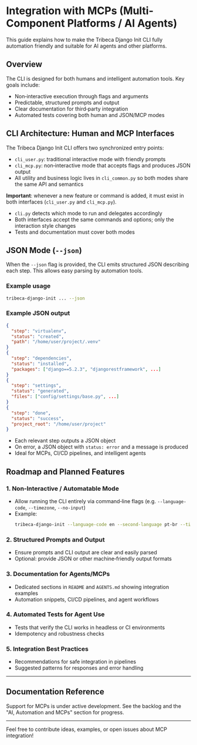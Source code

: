 # Integration with MCPs (Multi-Component Platforms / AI Agents)

This guide explains how to make the Tribeca Django Init CLI fully automation friendly and suitable for AI agents and other platforms.

## Overview
The CLI is designed for both humans and intelligent automation tools. Key goals include:
- Non‑interactive execution through flags and arguments
- Predictable, structured prompts and output
- Clear documentation for third‑party integration
- Automated tests covering both human and JSON/MCP modes

## CLI Architecture: Human and MCP Interfaces
The Tribeca Django Init CLI offers two synchronized entry points:

- `cli_user.py`: traditional interactive mode with friendly prompts
- `cli_mcp.py`: non‑interactive mode that accepts flags and produces JSON output
- All utility and business logic lives in `cli_common.py` so both modes share the same API and semantics

**Important**: whenever a new feature or command is added, it must exist in both interfaces (`cli_user.py` and `cli_mcp.py`).

- `cli.py` detects which mode to run and delegates accordingly
- Both interfaces accept the same commands and options; only the interaction style changes
- Tests and documentation must cover both modes

## JSON Mode (`--json`)
When the `--json` flag is provided, the CLI emits structured JSON describing each step. This allows easy parsing by automation tools.

### Example usage
```bash
tribeca-django-init ... --json
```

### Example JSON output
```json
{
  "step": "virtualenv",
  "status": "created",
  "path": "/home/user/project/.venv"
}
{
  "step": "dependencies",
  "status": "installed",
  "packages": ["django==5.2.3", "djangorestframework", ...]
}
{
  "step": "settings",
  "status": "generated",
  "files": ["config/settings/base.py", ...]
}
{
  "step": "done",
  "status": "success",
  "project_root": "/home/user/project"
}
```

- Each relevant step outputs a JSON object
- On error, a JSON object with `status: error` and a message is produced
- Ideal for MCPs, CI/CD pipelines, and intelligent agents

## Roadmap and Planned Features

### 1. Non‑Interactive / Automatable Mode
- Allow running the CLI entirely via command‑line flags (e.g. `--language-code`, `--timezone`, `--no-input`)
- Example:
  ```bash
  tribeca-django-init --language-code en --second-language pt-br --timezone America/Sao_Paulo --no-input
  ```

### 2. Structured Prompts and Output
- Ensure prompts and CLI output are clear and easily parsed
- Optional: provide JSON or other machine‑friendly output formats

### 3. Documentation for Agents/MCPs
- Dedicated sections in `README` and `AGENTS.md` showing integration examples
- Automation snippets, CI/CD pipelines, and agent workflows

### 4. Automated Tests for Agent Use
- Tests that verify the CLI works in headless or CI environments
- Idempotency and robustness checks

### 5. Integration Best Practices
- Recommendations for safe integration in pipelines
- Suggested patterns for responses and error handling

---

## Documentation Reference
Support for MCPs is under active development. See the backlog and the "AI, Automation and MCPs" section for progress.

---

Feel free to contribute ideas, examples, or open issues about MCP integration!


